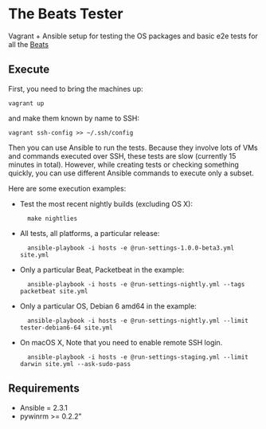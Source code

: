 # The Beats Tester

Vagrant + Ansible setup for testing the OS packages and basic e2e tests for all
the [Beats](https://www.elastic.co/products/beats)


## Execute

First, you need to bring the machines up:

    vagrant up

and make them known by name to SSH:

    vagrant ssh-config >> ~/.ssh/config

Then you can use Ansible to run the tests. Because they involve lots of VMs and
commands executed over SSH, these tests are slow (currently 15 minutes in
total). However, while creating tests or checking something quickly, you can
use different Ansible commands to execute only a subset.

Here are some execution examples:

* Test the most recent nightly builds (excluding OS X):

        make nightlies

* All tests, all platforms, a particular release:

        ansible-playbook -i hosts -e @run-settings-1.0.0-beta3.yml site.yml

* Only a particular Beat, Packetbeat in the example:

        ansible-playbook -i hosts -e @run-settings-nightly.yml --tags packetbeat site.yml

* Only a particular OS, Debian 6 amd64 in the example:

        ansible-playbook -i hosts -e @run-settings-nightly.yml --limit tester-debian6-64 site.yml

* On macOS X, Note that you need to enable remote SSH login.

        ansible-playbook -i hosts -e @run-settings-staging.yml --limit darwin site.yml --ask-sudo-pass

## Requirements

* Ansible = 2.3.1
* pywinrm >= 0.2.2"
